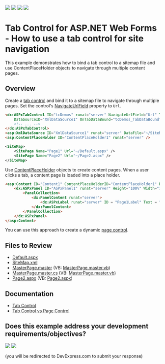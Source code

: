 <!-- default badges list -->
![](https://img.shields.io/endpoint?url=https://codecentral.devexpress.com/api/v1/VersionRange/128565431/13.1.5%2B)
[![](https://img.shields.io/badge/Open_in_DevExpress_Support_Center-FF7200?style=flat-square&logo=DevExpress&logoColor=white)](https://supportcenter.devexpress.com/ticket/details/E1308)
[![](https://img.shields.io/badge/📖_How_to_use_DevExpress_Examples-e9f6fc?style=flat-square)](https://docs.devexpress.com/GeneralInformation/403183)
[![](https://img.shields.io/badge/💬_Leave_Feedback-feecdd?style=flat-square)](#does-this-example-address-your-development-requirementsobjectives)
<!-- default badges end -->
# Tab Control for ASP.NET Web Forms - How to use a tab control for site navigation

This example demonstrates how to bind a tab control to a sitemap file and use ContentPlaceHolder objects to navigate through multiple content pages. 

## Overview

Create a [tab control](https://docs.devexpress.com/AspNet/DevExpress.Web.ASPxTabControl) and bind it to a sitemap file to navigate through multiple pages. Set the control's [NavigateUrlField](https://docs.devexpress.com/AspNet/DevExpress.Web.ASPxTabControl.NavigateUrlField) property to `Url`.

```aspx
<dx:ASPxTabControl ID="tcDemos" runat="server" NavigateUrlField="Url" TextField="Name" ClientInstanceName = "tcDemos"
    DataSourceID="XmlDataSource1" OnTabDataBound="tcDemos_TabDataBound" EnableClientSideAPI="True">
    <!-- ... -->
</dx:ASPxTabControl>
<asp:XmlDataSource ID="XmlDataSource1" runat="server" DataFile="~/SiteMap.xml" XPath="//SitePage" />
<asp:ContentPlaceHolder ID="ContentPlaceHolder1" runat="server" />
```

```xml
<SiteMap>
    <SitePage Name="Page1" Url="~/Default.aspx" />
    <SitePage Name="Page2" Url="~/Page2.aspx" />
</SiteMap>
```

Use [ContentPlaceHolder](https://learn.microsoft.com/en-us/dotnet/api/system.web.ui.webcontrols.contentplaceholder?view=netframework-4.8.1) objects to create content pages. When a user clicks a tab, a content page is loaded into a place holder.

```aspx
<asp:Content ID="Content1" ContentPlaceHolderID="ContentPlaceHolder1" Runat="Server">
    <dx:ASPxPanel ID="ASPxPanel1" runat="server" Height="100%" Width="100%" BackColor="Indigo">
        <PanelCollection>
            <dx:PanelContent runat="server">
                <dx:ASPxLabel runat="server" ID = "Page1Label" Text = "PAGE1" ForeColor="White" />
            </dx:PanelContent>
        </PanelCollection>
    </dx:ASPxPanel>
</asp:Content>
```

You can use this approach to create a dynamic [page control](https://docs.devexpress.com/AspNet/DevExpress.Web.ASPxPageControl).


## Files to Review

* [Default.aspx](./CS/WebSite14/Default.aspx)
* [SiteMap.xml](./CS/WebSite14/SiteMap.xml)
* [MasterPage.master](./CS/WebSite14/MasterPage.master) (VB: [MasterPage.master.vb](./VB/WebSite14/MasterPage.master.vb))
* [MasterPage.master.cs](./CS/WebSite14/MasterPage.master.cs) (VB: [MasterPage.master.vb](./VB/WebSite14/MasterPage.master.vb))
* [Page2.aspx](./CS/WebSite14/Page2.aspx) (VB: [Page2.aspx](./VB/WebSite14/Page2.aspx))

## Documentation

* [Tab Control](https://docs.devexpress.com/AspNet/DevExpress.Web.ASPxTabControl)
* [Tab Control vs Page Control](https://docs.devexpress.com/AspNet/14806/components/site-navigation-and-layout/page-control-and-tab-control/concepts/tab-control-vs-page-control)
<!-- feedback -->
## Does this example address your development requirements/objectives?

[<img src="https://www.devexpress.com/support/examples/i/yes-button.svg"/>](https://www.devexpress.com/support/examples/survey.xml?utm_source=github&utm_campaign=asp-net-web-forms-tab-control-site-navigation&~~~was_helpful=yes) [<img src="https://www.devexpress.com/support/examples/i/no-button.svg"/>](https://www.devexpress.com/support/examples/survey.xml?utm_source=github&utm_campaign=asp-net-web-forms-tab-control-site-navigation&~~~was_helpful=no)

(you will be redirected to DevExpress.com to submit your response)
<!-- feedback end -->
